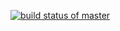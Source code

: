 [![build status of master](https://travis-ci.org/JWSolo/GithubApi567.svg?branch=master)](https://travis-ci.org/JWSolo/GithubApi567)
